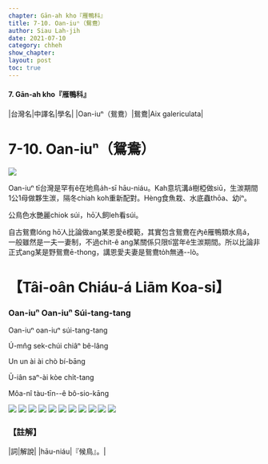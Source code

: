 ```yaml
---
chapter: Gān-ah kho『雁鴨科』
title: 7-10. Oan-iuⁿ（鴛鴦）
author: Siau Lah-jih
date: 2021-07-10
category: chheh
show_chapter: 
layout: post
toc: true
---
```


#### 7. Gān-ah kho『雁鴨科』

|台灣名|中譯名|學名|
|Oan-iuⁿ（鴛鴦）|鴛鴦|Aix galericulata|


# 7-10. Oan-iuⁿ（鴛鴦）

![](../too5/07/07-10-1.鴛鴦.jpg)


Oan-iuⁿ tī台灣是罕有ê在地鳥a̍h-sī hāu-niáu。Kah意坑溝á樹椏做siū，生湠期間1公1母做夥生湠，隔冬chiah koh重新配對。Hèng食魚栽、水底蟲thōa、幼íⁿ。

公鳥色水艷麗chiok súi，hō͘人飼leh看súi。

自古鴛鴦lóng hō͘人比論做ang某恩愛ê模範，其實包含鴛鴦在內ê雁鴨類水鳥á，一般雖然是一夫一妻制，不過chit-ê ang某關係只限tī當年ê生湠期間。所以比論非正式ang某是野鴛鴦ē-thong，講恩愛夫妻是鴛鴦to̍h無通--lò。


# 【Tâi-oân Chiáu-á Liām Koa-si】

### **Oan-iuⁿ Oan-iuⁿ Súi-tang-tang**

Oan-iuⁿ oan-iuⁿ súi-tang-tang

Ú-mn̂g sek-chúi chiâⁿ bê-lâng

Un un ài ài chò bí-bāng

Ū-iân saⁿ-ài kòe chi̍t-tang

Môa-nî tàu-tīn--ê bô-sio-kāng


![](../too5/07/07-10-2.鴛鴦.jpg)
![](../too5/07/07-10-3.鴛鴦.jpg)
![](../too5/07/07-10-12.鴛鴦.jpg)
![](../too5/07/07-10-11.鴛鴦.jpg)
![](../too5/07/07-10-10.鴛鴦.jpg)
![](../too5/07/07-10-9.鴛鴦.jpg)
![](../too5/07/07-10-8.鴛鴦.jpg)
![](../too5/07/07-10-7.鴛鴦.jpg)
![](../too5/07/07-10-4.鴛鴦.jpg)
![](../too5/07/07-10-5.鴛鴦.jpg)
![](../too5/07/07-10-6.鴛鴦.jpg)


### 【註解】

|詞|解說|
|hāu-niáu|『候鳥』。|
